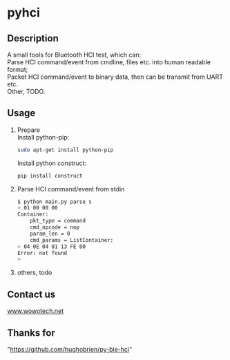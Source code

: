 # pyhci

Description
--------------

A small tools for Bluetooth HCI test, which can:<br>
Parse HCI command/event from cmdline, files etc. into human readable format;<br>
Packet HCI command/event to binary data, then can be transmit from UART etc.<br>
Other, TODO.<br>

Usage
--------------

1. Prepare<br>
    Install python-pip:<br>
    ```Bash
    sudo apt-get install python-pip
    ```
    Install python construct:<br>
    ```Bash
    pip install construct
    ```
2. Parse HCI command/event from stdin<br>
    ```Bash
    $ python main.py parse s
    > 01 00 00 00
    Container:
        pkt_type = command
        cmd_opcode = nop
        param_len = 0
        cmd_params = ListContainer:
    > 04 0E 04 01 13 FE 00
    Error: not found
    >
    ```
3. others, todo<br>

Contact us
--------------

www.wowotech.net

Thanks for
--------------

"https://github.com/hughobrien/py-ble-hci"
